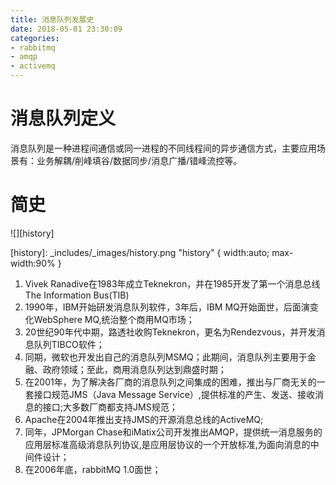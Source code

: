 ```yaml
---
title: 消息队列发展史
date: 2018-05-01 23:30:09
categories:
- rabbitmq
- amqp
- activemq
---
```


# 消息队列定义 

  消息队列是一种进程间通信或同一进程的不同线程间的异步通信方式，主要应用场景有：业务解耦/削峰填谷/数据同步/消息广播/错峰流控等。
  
# 简史
![][history]

[history]: _includes/_images/history.png "history" { width:auto; max-width:90% }


1. Vivek Ranadive在1983年成立Teknekron，并在1985开发了第一个消息总线The Information Bus(TIB)
2. 1990年，IBM开始研发消息队列软件，3年后，IBM MQ开始面世，后面演变化WebSphere MQ,统治整个商用MQ市场；
3. 20世纪90年代中期，路透社收购Teknekron，更名为Rendezvous，并开发消息队列TIBCO软件；
4. 同期，微软也开发出自己的消息队列MSMQ；此期间，消息队列主要用于金融、政府领域；至此，商用消息队列达到鼎盛时期；
5. 在2001年，为了解决各厂商的消息队列之间集成的困难，推出与厂商无关的一套接口规范JMS（Java Message Service）,提供标准的产生、发送、接收消息的接口;大多数厂商都支持JMS规范；
6. Apache在2004年推出支持JMS的开源消息总线的ActiveMQ;
7. 同年，JPMorgan Chase和iMatix公司开发推出AMQP，提供统一消息服务的应用层标准高级消息队列协议,是应用层协议的一个开放标准,为面向消息的中间件设计；
8. 在2006年底，rabbitMQ 1.0面世；




